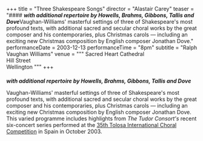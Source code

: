 +++
title = "Three Shakespeare Songs"
director = "Alastair Carey"
teaser = "#### ***with additional repertoire by Howells, Brahms, Gibbons, Tallis and Dove***Vaughan-Williams' masterful settings of three of Shakespeare's most profound texts, with additional sacred and secular choral works by the great composer and his contemporaries, plus Christmas carols — including an exciting new Christmas composition by English composer Jonathan Dove."
performanceDate = 2003-12-13
performanceTime = "8pm"
subtitle = "Ralph Vaughan Williams"
venue = """
Sacred Heart Cathedral  
Hill Street  
Wellington
"""
+++

#### 
***with additional repertoire by Howells, Brahms, Gibbons, Tallis and Dove***


Vaughan-Williams' masterful settings of three of Shakespeare's most profound texts, with additional sacred and secular choral works by the great composer and his contemporaries, plus Christmas carols — including an exciting new Christmas composition by English composer Jonathan Dove. This varied programme includes highlights from *The Tudor Consort's* recent six-concert series performed at the <u>35th Tolosa International Choral Competition</u> in Spain in October 2003.
